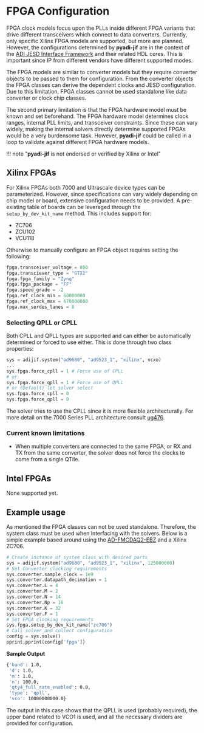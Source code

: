# FPGA Configuration

FPGA clock models focus upon the PLLs inside different FPGA variants that drive different transceivers which connect to data converters. Currently, only specific Xilinx FPGA models are supported, but more are planned. However, the configurations determined by **pyadi-jif** are in the context of the [ADI JESD Interface Framework](https://wiki.analog.com/resources/tools-software/linux-drivers/jesd204/jesd204-fsm-framework) and their related HDL cores. This is important since IP from different vendors have different supported modes.

The FPGA models are similar to converter models but they require converter objects to be passed to them for configuration. From the converter objects the FPGA classes can derive the dependent clocks and JESD configuration. Due to this limitation, FPGA classes cannot be used standalone like data converter or clock chip classes.

The second primary limitation is that the FPGA hardware model must be known and set beforehand. The FPGA hardware model determines clock ranges, internal PLL limits, and transceiver constraints. Since these can vary widely, making the internal solvers directly determine supported FPGAs would be a very burdensome task. However, **pyadi-jif** could be called in a loop to validate against different FPGA hardware models.

!!! note "**pyadi-jif** is not endorsed or verified by Xilinx or Intel"

## Xilinx FPGAs

For Xilinx FPGAs both 7000 and Ultrascale device types can be parameterized. However, since specifications can vary widely depending on chip model or board, extensive configuration needs to be provided. A pre-existing table of boards can be leveraged through the `setup_by_dev_kit_name` method. This includes support for:

-   ZC706
-   ZCU102
-   VCU118

Otherwise to manually configure an FPGA object requires setting the following:

```python
fpga.transceiver_voltage = 800
fpga.transciever_type = "GTX2"
fpga.fpga_family = "Zynq"
fpga.fpga_package = "FF"
fpga.speed_grade = -2
fpga.ref_clock_min = 60000000
fpga.ref_clock_max = 670000000
fpga.max_serdes_lanes = 8

```

### Selecting QPLL or CPLL

Both CPLL and QPLL types are supported and can either be automatically determined or forced to use either. This is done through two class properties:

```python
sys = adijif.system("ad9680", "ad9523_1", "xilinx", vcxo)
...
sys.fpga.force_cpll = 1 # Force use of CPLL
# or
sys.fpga.force_qpll = 1 # Force use of QPLL
# or (Default) let solver select
sys.fpga.force_cpll = 0
sys.fpga.force_qpll = 0
```

The solver tries to use the CPLL since it is more flexible architecturally. For more detail on the 7000 Series PLL architecture consult [ug476](https://www.xilinx.com/support/documentation/user_guides/ug476_7Series_Transceivers.pdf).

### Current known limitations

-   When multiple converters are connected to the same FPGA, or RX and TX from the same converter, the solver does not force the clocks to come from a single QTile.

## Intel FPGAs

None supported yet.

## Example usage

As mentioned the FPGA classes can not be used standalone. Therefore, the system class must be used when interfacing with the solvers. Below is a simple example based around using the [AD-FMCDAQ2-EBZ](https://www.analog.com/en/design-center/evaluation-hardware-and-software/evaluation-boards-kits/eval-ad-fmcdaq2-ebz.html) and a Xilinx ZC706.

```python
# Create instance of system class with desired parts
sys = adijif.system("ad9680", "ad9523_1", "xilinx", 125000000)
# Set Converter clocking requirements
sys.converter.sample_clock = 1e9
sys.converter.datapath_decimation = 1
sys.converter.L = 4
sys.converter.M = 2
sys.converter.N = 14
sys.converter.Np = 16
sys.converter.K = 32
sys.converter.F = 1
# Set FPGA clocking requirements
sys.fpga.setup_by_dev_kit_name("zc706")
# Call solver and collect configuration
config = sys.solve()
pprint.pprint(config['fpga'])
```

**Sample Output**

```bash
{'band': 1.0,
 'd': 1.0,
 'm': 1.0,
 'n': 100.0,
 'qty4_full_rate_enabled': 0.0,
 'type': 'qpll',
 'vco': 10000000000.0}
```

The output in this case shows that the QPLL is used (probably required), the upper band related to VCO1 is used, and all the necessary dividers are provided for configuration.
